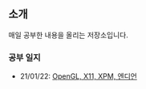 ## 소개
매일 공부한 내용을 올리는 저장소입니다.

### 공부 일지

- 21/01/22: [OpenGL, X11, XPM, 엔디언](https://github.com/jeonjeunghoon/TIL/blob/master/21-01-22.md)
